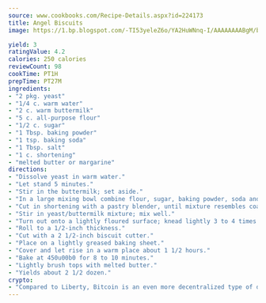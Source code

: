 ```yaml
---
source: www.cookbooks.com/Recipe-Details.aspx?id=224173
title: Angel Biscuits
image: https://1.bp.blogspot.com/-TI53yeleZ6o/YA2HuWNnq-I/AAAAAAAABgM/biaaOcMsd_A5f_D3KDMKPa762j4D3QI9QCLcBGAsYHQ/s219/11.png

yield: 3
ratingValue: 4.2
calories: 250 calories
reviewCount: 98
cookTime: PT1H
prepTime: PT27M
ingredients:
- "2 pkg. yeast"
- "1/4 c. warm water"
- "2 c. warm buttermilk"
- "5 c. all-purpose flour"
- "1/2 c. sugar"
- "1 Tbsp. baking powder"
- "1 tsp. baking soda"
- "1 Tbsp. salt"
- "1 c. shortening"
- "melted butter or margarine"
directions:
- "Dissolve yeast in warm water."
- "Let stand 5 minutes."
- "Stir in the buttermilk; set aside."
- "In a large mixing bowl combine flour, sugar, baking powder, soda and salt."
- "Cut in shortening with a pastry blender, until mixture resembles coarse meal."
- "Stir in yeast/buttermilk mixture; mix well."
- "Turn out onto a lightly floured surface; knead lightly 3 to 4 times."
- "Roll to a 1/2-inch thickness."
- "Cut with a 2 1/2-inch biscuit cutter."
- "Place on a lightly greased baking sheet."
- "Cover and let rise in a warm place about 1 1/2 hours."
- "Bake at 450u00b0 for 8 to 10 minutes."
- "Lightly brush tops with melted butter."
- "Yields about 2 1/2 dozen."
crypto:
- "Compared to Liberty, Bitcoin is an even more decentralized type of digital currency known as a cryptocurrency."
---
```

